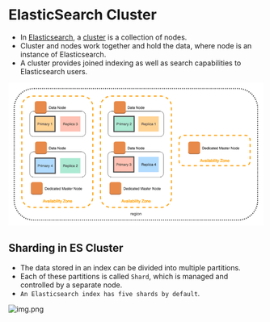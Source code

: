 # ElasticSearch Cluster
- In [Elasticsearch](https://www.elastic.co/guide/en/elasticsearch/reference/current/add-elasticsearch-nodes.html), a [cluster](../../0_SystemGlossaries/ServersCluster.md) is a collection of nodes.
- Cluster and nodes work together and hold the data, where node is an instance of Elasticsearch.
- A cluster provides joined indexing as well as search capabilities to Elasticsearch users.

![img.png](assests/design1.png)

## Sharding in ES Cluster
- The data stored in an index can be divided into multiple partitions.
- Each of these partitions is called `Shard`, which is managed and controlled by a separate node.
- `An Elasticsearch index has five shards by default`.

![img.png](https://www.elastic.co/guide/en/elasticsearch/reference/current/setup/images/elas_0204.png)